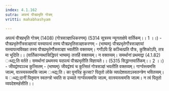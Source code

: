```yaml
---
index: 4.1.162
sutra: अपत्यं पौत्रप्रभृति गोत्रम्‌
vritti: mahabhashyam

---
```

 अपत्यं पौत्रप्रभृति गोत्रम् (1408) (गोत्रसञ्ज्ञाधिकरणम्) (5314 सूत्रस्य न्यूनताक्षेपे वार्तिकम्।। 1 ।।) - पौत्रप्रभृतेर्गोत्रसञ्ज्ञायां यस्यापत्यं तस्य पौत्रप्रभृतिसञ्ज्ञाकरणम् - (भाष्यम्) पौत्रप्रभृतेर्गोत्रसञ्ज्ञायां यस्यापत्यविवक्षा तस्य पौत्रप्रभृतेर्गौत्रसञ्ज्ञा भवतीति वक्तव्यम्। गर्गोऽपि हि कञ्चित्प्रति पौत्रः, कुशिकोऽपि, तत्र मा भूदिति।। (वार्तिकान्यथासिद्धिपरं भाष्यम्) तत्तर्हि वक्तव्यम्। न वक्तव्यम्। समर्थानां प्रथमाद्वा (4.1.82) ःथ्द्य;ति वर्तते। समर्थानां प्रथमस्य यदपत्यं पौत्रप्रभृतीति विज्ञायते।। (5315 सिद्धान्तवार्तिकम्।। 2 ।।) - जीवद्वंश्यञ्ञ्च कुत्सितम् - (भाष्यम्) जीवद्वंश्यं च कुत्सितं गोत्रसञ्ज्ञं भवतीति वक्तव्यम्। गार्ग्यस्त्वमसि जाल्म, वात्स्यस्त्वमसि जाल्म ःथ्द्य;ति। का पुनरिह कुत्सा? पितृतो लोके व्यपदेशवताऽस्वतन्त्रेण भवितव्यम्। य ःथ्द्य;दानीं पितृमान स्वतन्त्रो भवति स उच्यते गार्ग्यस्त्वमसि जाल्म, वात्स्यस्त्वमसि जाल्म। न त्वं पितृतो व्यपदेशमर्हसीति।। 
